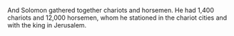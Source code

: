 And Solomon gathered together chariots and horsemen. He had 1,400 chariots and 12,000 horsemen, whom he stationed in the chariot cities and with the king in Jerusalem.
